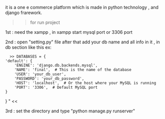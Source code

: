 it is a one e commerce platform which is made in python technology , and django frarework.

>> for run project

1st : need the xampp , in xampp start mysql port or 3306 port 

2nd : open "setting.py" file 
      after that add your db name and all info in it , in db section 
      like this 
      ex:
      
      >> DATABASES = {
    'default': {
        'ENGINE': 'django.db.backends.mysql',
        'NAME': 'final',  # This is the name of the database
        'USER': 'your_db_user',
        'PASSWORD': 'your_db_password',
        'HOST': 'localhost',  # Or the host where your MySQL is running
        'PORT': '3306',  # Default MySQL port
    }
}
" <<


3rd : set the directory and type 
        "python manage.py runserver"
